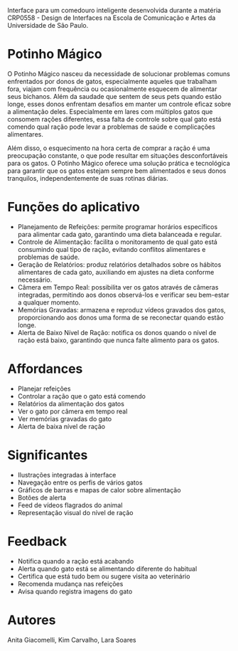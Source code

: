 Interface para um comedouro inteligente desenvolvida durante a matéria CRP0558 - Design de Interfaces na Escola de Comunicação e Artes da Universidade de São Paulo.

# Potinho Mágico

O Potinho Mágico nasceu da necessidade de solucionar problemas comuns enfrentados por donos de gatos, especialmente aqueles que trabalham fora, viajam com frequência ou ocasionalmente esquecem de alimentar seus bichanos. Além da saudade que sentem de seus pets quando estão longe, esses donos enfrentam desafios em manter um controle eficaz sobre a alimentação deles. Especialmente em lares com múltiplos gatos que consomem rações diferentes, essa falta de controle sobre qual gato está comendo qual ração pode levar a problemas de saúde e complicações alimentares. 

Além disso, o esquecimento na hora certa de comprar a ração é uma preocupação constante, o que pode resultar em situações desconfortáveis para os gatos. O Potinho Mágico oferece uma solução prática e tecnológica para garantir que os gatos estejam sempre bem alimentados e seus donos tranquilos, independentemente de suas rotinas diárias.

# Funções do aplicativo

- Planejamento de Refeições: permite programar horários específicos para alimentar cada gato, garantindo uma dieta balanceada e regular.
- Controle de Alimentação: facilita o monitoramento de qual  gato está consumindo qual tipo de ração, evitando conflitos alimentares e problemas de saúde.
- Geração de Relatórios: produz relatórios detalhados sobre os hábitos alimentares de cada gato, auxiliando em ajustes na dieta conforme necessário.
- Câmera em Tempo Real: possibilita ver os gatos através de câmeras integradas, permitindo aos donos observá-los e verificar seu bem-estar a qualquer momento.
- Memórias Gravadas: armazena e reproduz vídeos gravados dos gatos, proporcionando aos donos uma forma de se reconectar quando estão longe.
- Alerta de Baixo Nível de Ração: notifica os donos quando o nível de ração está baixo, garantindo que nunca falte alimento para os gatos.
 
# Affordances

- Planejar refeições
- Controlar a ração que o gato está comendo
- Relatórios da alimentação dos gatos
- Ver o gato por câmera em tempo real
- Ver memórias gravadas do gato
- Alerta de baixa nível de ração

# Significantes

- Ilustrações integradas à interface
- Navegação entre os perfis de vários gatos
- Gráficos de barras e mapas de calor sobre alimentação
- Botões de alerta
- Feed de vídeos flagrados do animal
- Representação visual do nível de ração

# Feedback

- Notifica quando a ração está acabando
- Alerta quando gato está se alimentando diferente do habitual
- Certifica que está tudo bem ou sugere visita ao veterinário
- Recomenda mudança nas refeições
- Avisa quando registra imagens do gato

# Autores
Anita Giacomelli, Kim Carvalho, Lara Soares